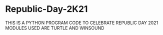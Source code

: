 # Republic-Day-2K21

THIS IS A PYTHON PROGRAM CODE TO CELEBRATE REPUBLIC DAY 2021
MODULES USED ARE TURTLE AND WINSOUND
